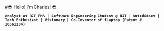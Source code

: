 #😎 Hello! I'm Charles! 😎

**`Analyst at RIT FMA | Software Engineering Student @ RIT | Autodidact | Tech Enthusiast | Visionary | Co-Inventor of iLaptop (Patent # 10561234)`**


